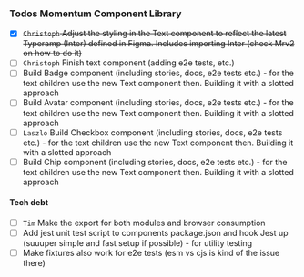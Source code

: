 ### Todos Momentum Component Library

- [x] ~~`Christoph` Adjust the styling in the Text component to reflect the latest Typeramp (Inter) defined in Figma. Includes importing Inter (check Mrv2 on how to do it)~~
- [ ] `Christoph` Finish text component (adding e2e tests, etc.)
- [ ] Build Badge component (including stories, docs, e2e tests etc.) - for the text children use the new Text component then. Building it with a slotted approach
- [ ] Build Avatar component (including stories, docs, e2e tests etc.) - for the text children use the new Text component then. Building it with a slotted approach
- [ ] `Laszlo` Build Checkbox component (including stories, docs, e2e tests etc.) - for the text children use the new Text component then. Building it with a slotted approach
- [ ] Build Chip component (including stories, docs, e2e tests etc.) - for the text children use the new Text component then. Building it with a slotted approach

#### Tech debt

- [ ] `Tim` Make the export for both modules and browser consumption
- [ ] Add jest unit test script to components package.json and hook Jest up (suuuper simple and fast setup if possible) - for utility testing
- [ ] Make fixtures also work for e2e tests (esm vs cjs is kind of the issue there)
